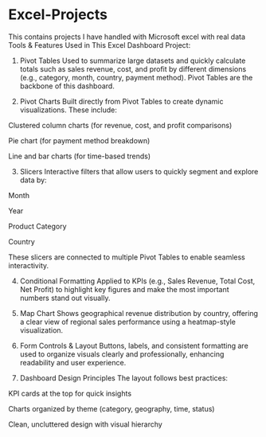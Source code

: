 # Excel-Projects
This contains projects I have handled with Microsoft excel with real data
Tools & Features Used in This Excel Dashboard Project:
1. Pivot Tables
Used to summarize large datasets and quickly calculate totals such as sales revenue, cost, and profit by different dimensions (e.g., category, month, country, payment method). Pivot Tables are the backbone of this dashboard.

2. Pivot Charts
Built directly from Pivot Tables to create dynamic visualizations. These include:

Clustered column charts (for revenue, cost, and profit comparisons)

Pie chart (for payment method breakdown)

Line and bar charts (for time-based trends)

3. Slicers
Interactive filters that allow users to quickly segment and explore data by:

Month

Year

Product Category

Country

These slicers are connected to multiple Pivot Tables to enable seamless interactivity.

4. Conditional Formatting
Applied to KPIs (e.g., Sales Revenue, Total Cost, Net Profit) to highlight key figures and make the most important numbers stand out visually.

5. Map Chart
Shows geographical revenue distribution by country, offering a clear view of regional sales performance using a heatmap-style visualization.

6. Form Controls & Layout
Buttons, labels, and consistent formatting are used to organize visuals clearly and professionally, enhancing readability and user experience.

7. Dashboard Design Principles
The layout follows best practices:

KPI cards at the top for quick insights

Charts organized by theme (category, geography, time, status)

Clean, uncluttered design with visual hierarchy
